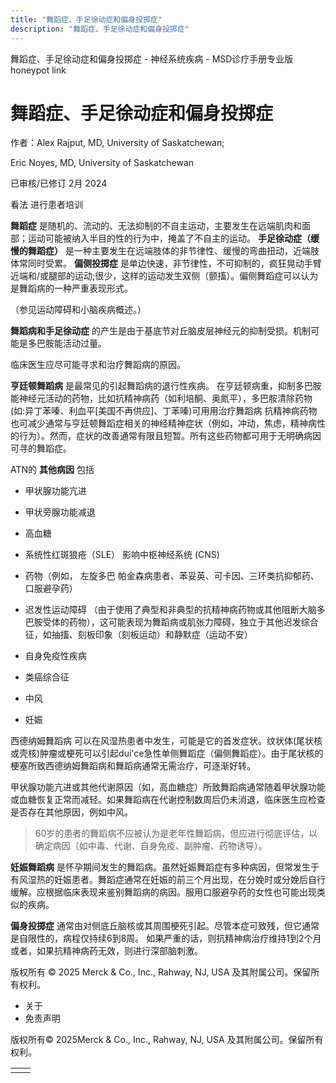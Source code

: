 ```yaml
---
title: "舞蹈症、手足徐动症和偏身投掷症"
description: "舞蹈症、手足徐动症和偏身投掷症"
---
```


﻿舞蹈症、手足徐动症和偏身投掷症 \- 神经系统疾病 \- MSD诊疗手册专业版 honeypot link

# 舞蹈症、手足徐动症和偏身投掷症

作者：Alex Rajput, MD, University of Saskatchewan;

Eric Noyes, MD, University of Saskatchewan

已审核/已修订 2月 2024

看法 进行患者培训

**舞蹈症** 是随机的、流动的、无法抑制的不自主运动，主要发生在远端肌肉和面部；运动可能被纳入半目的性的行为中，掩盖了不自主的运动。 **手足徐动症（缓慢的舞蹈症）** 是一种主要发生在远端肢体的非节律性、缓慢的弯曲扭动，近端肢体常同时受累。 **偏侧投掷症** 是单边快速，非节律性，不可抑制的，疯狂晃动手臂近端和/或腿部的运动;很少，这样的运动发生双侧（颤搐）。偏侧舞蹈症可以认为是舞蹈病的一种严重表现形式。

（参见运动障碍和小脑疾病概述。）

**舞蹈病和手足徐动症** 的产生是由于基底节对丘脑皮层神经元的抑制受损。机制可能是多巴胺能活动过量。

临床医生应尽可能寻求和治疗舞蹈病的原因。

**亨廷顿舞蹈病** 是最常见的引起舞蹈病的退行性疾病。 在亨廷顿病重，抑制多巴胺能神经元活动的药物，比如抗精神病药（如利培酮、奥氮平），多巴胺清除药物(如:异丁苯嗪、利血平\[美国不再供应\]、丁苯嗪)可用用治疗舞蹈病 抗精神病药物也可减少通常与亨廷顿舞蹈症相关的神经精神症状（例如，冲动，焦虑，精神病性的行为）。然而，症状的改善通常有限且短暂。所有这些药物都可用于无明确病因可寻的舞蹈症。

ATN的 **其他病因** 包括

- 甲状腺功能亢进

- 甲状旁腺功能减退

- 高血糖

- 系统性红斑狼疮（SLE） 影响中枢神经系统 (CNS)

- 药物（例如， 左旋多巴 帕金森病患者、苯妥英、可卡因、三环类抗抑郁药、口服避孕药）

- 迟发性运动障碍 （由于使用了典型和非典型的抗精神病药物或其他阻断大脑多巴胺受体的药物），这可能表现为舞蹈病或肌张力障碍，独立于其他迟发综合征，如抽搐、刻板印象（刻板运动）和静默症（运动不安）

- 自身免疫性疾病

- 类癌综合征

- 中风

- 妊娠


西德纳姆舞蹈病 可以在风湿热患者中发生，可能是它的首发症状。纹状体(尾状核或壳核)肿瘤或梗死可以引起dui'ce急性单侧舞蹈症（偏侧舞蹈症）。由于尾状核的梗塞所致西德纳姆舞蹈病和舞蹈病通常无需治疗，可逐渐好转。

甲状腺功能亢进或其他代谢原因（如，高血糖症）所致舞蹈病通常随着甲状腺功能或血糖恢复正常而减轻。如果舞蹈病在代谢控制数周后仍未消退，临床医生应检查是否存在其他原因，例如中风。

>60岁的患者的舞蹈病不应被认为是老年性舞蹈病，但应进行彻底评估，以确定病因（如中毒、代谢、自身免疫、副肿瘤、药物诱导）。

**妊娠舞蹈病** 是怀孕期间发生的舞蹈病。虽然妊娠舞蹈症有多种病因，但常发生于有风湿热的妊娠患者。舞蹈症通常在妊娠的前三个月出现，在分娩时或分娩后自行缓解。应根据临床表现来鉴别舞蹈病的病因。服用口服避孕药的女性也可能出现类似的疾病。

**偏身投掷症** 通常由对侧底丘脑核或其周围梗死引起。尽管本症可致残，但它通常是自限性的，病程仅持续6到8周。 如果严重的话，则抗精神病治疗维持1到2个月或者，如果抗精神病药无效，则进行深部脑刺激。



版权所有 © 2025
Merck & Co., Inc., Rahway, NJ, USA 及其附属公司。保留所有权利。

- 关于
- 免责声明

版权所有© 2025Merck & Co., Inc., Rahway, NJ, USA 及其附属公司。保留所有权利。

|     |     |
| --- | --- |
|  |  |